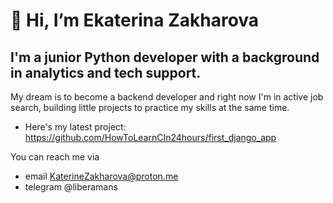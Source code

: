 # 👋 Hi, I’m Ekaterina Zakharova 
## I'm a junior Python developer with a background in analytics and tech support. 
My dream is to become a backend developer and right now I'm in active job search, building little projects to practice my skills at the same time.
- Here's my latest project: https://github.com/HowToLearnCIn24hours/first_django_app

You can reach me via 
- email KaterineZakharova@proton.me 
- telegram @liberamans

<!---
HowToLearnCIn24hours/HowToLearnCIn24hours is a ✨ special ✨ repository because its `README.md` (this file) appears on your GitHub profile.
You can click the Preview link to take a look at your changes.
--->
